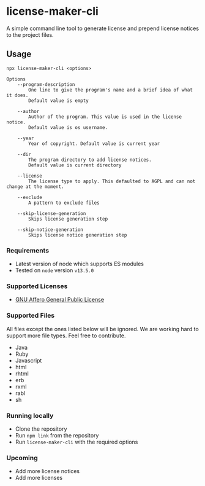 # license-maker-cli

A simple command line tool to generate license and prepend license notices to the project files.

## Usage

```
npx license-maker-cli <options>

Options
    --program-description
        One line to give the program's name and a brief idea of what it does.
        Default value is empty

    --author
        Author of the program. This value is used in the license notice.
        Default value is os username.

    --year
        Year of copyright. Default value is current year

    --dir
        The program directory to add license notices.
        Default value is current directory

    --license
        The license type to apply. This defaulted to AGPL and can not change at the moment.

    --exclude
        A pattern to exclude files

    --skip-license-generation
        Skips license generation step
    
    --skip-notice-generation
        Skips license notice generation step
```

### Requirements

* Latest version of node which supports ES modules
* Tested on `node` version `v13.5.0`

### Supported Licenses

* [GNU Affero General Public License](https://www.gnu.org/licenses/agpl-3.0.html)

### Supported Files

All files except the ones listed below will be ignored. We are working hard to support more file types.
Feel free to contribute.

* Java
* Ruby
* Javascript
* html
* rhtml
* erb
* rxml
* rabl
* sh

### Running locally

* Clone the repository
* Run `npm link` from the repository
* Run `license-maker-cli` with the required options

### Upcoming

* Add more license notices
* Add more licenses
